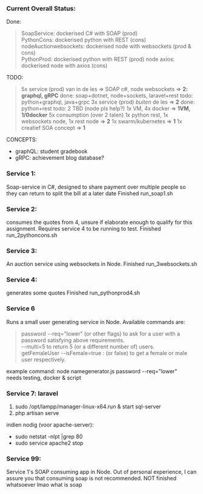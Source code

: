 ### Current Overall Status:
Done:
> SoapService: dockerised C# with SOAP (prod)  
> PythonCons: dockerised python with REST (cons)  
> nodeAuctionwebsockets: dockerised node with websockets (prod & cons)  
> PythonProd: dockerised python with REST (prod)
> node axios: dockerised node with axios (cons)

TODO:
> 5x service (prod) van in de les => SOAP c#, node websockets => **2: graphql, gRPC**
done: soap+dotnet, node+sockets, laravel+rest
todo: python+graphql, java+grpc
> 3x service (prod) *buiten* de les => **2**
done: python+rest
todo: 2 TBD (node pls help?)
> 1x VM, 4x docker => **1VM, 1/0docker**
> 5x consumption (over 2 talen)
1x python rest, 1x websockets node, 1x rest node => **2**
> 1x swarm/kubernetes => **1**
> 1x creatief SOA concept => **1**

CONCEPTS:
- graphQL: student gradebook
- gRPC: achievement blog database?

### Service 1:
Soap-service in C#, designed to share payment over multiple people so they can return to split the bill at a later date
Finished
run_soap1.sh

### Service 2:
consumes the quotes from 4, unsure if elaborate enough to qualify for this assignment.
Requires service 4 to be running to test.
Finished
run_2pythoncons.sh

### Service 3:
An auction service using websockets in Node.
Finished
run_3websockets.sh

### Service 4:
generates some quotes
Finished
run_pythonprod4.sh


### Service 6
Runs a small user generating service in Node. Available commands are:
> password --req="lower" (or other flags) to ask for a user with a password satisfying above requirements.  
--multi=5 to return 5 (or a different number of) users.  
getFemaleUser --isFemale=true : (or false) to get a female or male user respectively.

example command: node namegenerator.js password --req="lower"  
needs testing, docker & script

### Service 7: laravel
1. sudo /opt/lampp/manager-linux-x64.run & start sql-server
2. php artisan serve

indien nodig (voor apache-server):
- sudo netstat -nlpt |grep 80
- sudo service apache2 stop

### Service 99:
Service 1's SOAP consuming app in Node. Out of personal experience, I can assure you that consuming soap is not recommended.
NOT finished whatsoever lmao what is soap


